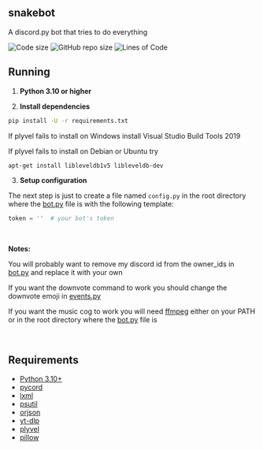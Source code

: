 ## snakebot
A discord.py bot that tries to do everything

<img src="https://img.shields.io/github/languages/code-size/Singularitat/snakebot.svg" alt="Code size"/> <img src="https://img.shields.io/github/repo-size/Singularitat/snakebot.svg" alt="GitHub repo size"/> <img src="https://tokei.rs/b1/github/Singularitat/snakebot?category=code" alt="Lines of Code"/>

## Running

1. **Python 3.10 or higher**

2. **Install dependencies**

```bash
pip install -U -r requirements.txt
```

If plyvel fails to install on Windows install Visual Studio Build Tools 2019

If plyvel fails to install on Debian or Ubuntu try
```bash
apt-get install libleveldb1v5 libleveldb-dev
```

3. **Setup configuration**

The next step is just to create a file named `config.py` in the root directory where
the [bot.py](/bot.py) file is with the following template:

```py
token = ''  # your bot's token
```

&nbsp;

**Notes:**

You will probably want to remove my discord id from the owner_ids in [bot.py](/bot.py#L30) and replace it with your own

If you want the downvote command to work you should change the downvote emoji in [events.py](/cogs/events.py)

If you want the music cog to work you will need [ffmpeg](https://ffmpeg.org/download.html) either on your PATH or in the root directory where
the [bot.py](/bot.py) file is

&nbsp;

## Requirements

- [Python 3.10+](https://www.python.org/downloads)
- [pycord](https://github.com/Pycord-Development/pycord)
- [lxml](https://github.com/lxml/lxml)
- [psutil](https://github.com/giampaolo/psutil)
- [orjson](https://github.com/ijl/orjson)
- [yt-dlp](https://github.com/yt-dlp/yt-dlp)
- [plyvel](https://github.com/wbolster/plyvel)
- [pillow](https://github.com/python-pillow/Pillow)
